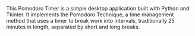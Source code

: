 This Pomodoro Timer is a simple desktop application built with Python and Tkinter. It implements the Pomodoro Technique, a time management method that uses a timer to break work into intervals, traditionally 25 minutes in length, separated by short and long breaks.

